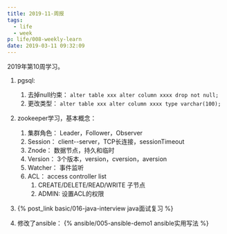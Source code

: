 ```yaml
---
title: 2019-11-周报
tags:
  - life
  - week
p: life/008-weekly-learn
date: 2019-03-11 09:32:09
---
```


2019年第10周学习。

1. pgsql:
    1. 去掉null约束： `alter table xxx alter column xxxx drop not null;`
    2. 更改类型： `alter table xxx alter column xxxx type varchar(100);`


2. zookeeper学习，基本概念：
    1. 集群角色： Leader，Follower，Observer
    2. Session： client--server，TCP长连接，sessionTimeout
    3. Znode： 数据节点，持久和临时
    4. Version： 3个版本，version，cversion，aversion
    5. Watcher： 事件监听
    6. ACL： access controller list
        1. CREATE/DELETE/READ/WRITE 子节点
        2. ADMIN: 设置ACL的权限


3. {% post_link basic/016-java-interview java面试复习 %}

4. 修改了ansible： {% ansible/005-ansible-demo1 ansible实用写法 %}


